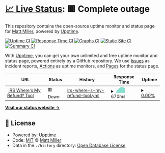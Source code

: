 # [📈 Live Status](https://mmiller42.github.io/wheres-my-refund-uptime): <!--live status--> **🟥 Complete outage**

This repository contains the open-source uptime monitor and status page for [Matt Miller](https://mmiller.me/), powered by [Upptime](https://github.com/upptime/upptime).

[![Uptime CI](https://github.com/mmiller42/wheres-my-refund-uptime/workflows/Uptime%20CI/badge.svg)](https://github.com/mmiller42/wheres-my-refund-uptime/actions?query=workflow%3A%22Uptime+CI%22)
[![Response Time CI](https://github.com/mmiller42/wheres-my-refund-uptime/workflows/Response%20Time%20CI/badge.svg)](https://github.com/mmiller42/wheres-my-refund-uptime/actions?query=workflow%3A%22Response+Time+CI%22)
[![Graphs CI](https://github.com/mmiller42/wheres-my-refund-uptime/workflows/Graphs%20CI/badge.svg)](https://github.com/mmiller42/wheres-my-refund-uptime/actions?query=workflow%3A%22Graphs+CI%22)
[![Static Site CI](https://github.com/mmiller42/wheres-my-refund-uptime/workflows/Static%20Site%20CI/badge.svg)](https://github.com/mmiller42/wheres-my-refund-uptime/actions?query=workflow%3A%22Static+Site+CI%22)
[![Summary CI](https://github.com/mmiller42/wheres-my-refund-uptime/workflows/Summary%20CI/badge.svg)](https://github.com/mmiller42/wheres-my-refund-uptime/actions?query=workflow%3A%22Summary+CI%22)

With [Upptime](https://upptime.js.org), you can get your own unlimited and free uptime monitor and status page, powered entirely by a GitHub repository. We use [Issues](https://github.com/mmiller42/wheres-my-refund-uptime/issues) as incident reports, [Actions](https://github.com/mmiller42/wheres-my-refund-uptime/actions) as uptime monitors, and [Pages](https://mmiller42.github.io/wheres-my-refund-uptime) for the status page.

<!--start: status pages-->
<!-- This summary is generated by Upptime (https://github.com/upptime/upptime) -->
<!-- Do not edit this manually, your changes will be overwritten -->
<!-- prettier-ignore -->
| URL | Status | History | Response Time | Uptime |
| --- | ------ | ------- | ------------- | ------ |
| <img alt="" src="https://favicons.githubusercontent.com/sa.www4.irs.gov" height="13"> [IRS Where's My Refund? Tool](https://sa.www4.irs.gov/irfof/lang/en/irfofgetstatus.jsp) | 🟥 Down | [irs-where-s-my-refund-tool.yml](https://github.com/mmiller42/wheres-my-refund-uptime/commits/HEAD/history/irs-where-s-my-refund-tool.yml) | <details><summary><img alt="Response time graph" src="./graphs/irs-where-s-my-refund-tool/response-time-week.png" height="20"> 670ms</summary><br><a href="https://mmiller42.github.io/wheres-my-refund-uptime/history/irs-where-s-my-refund-tool"><img alt="Response time 670" src="https://img.shields.io/endpoint?url=https%3A%2F%2Fraw.githubusercontent.com%2Fmmiller42%2Fwheres-my-refund-uptime%2FHEAD%2Fapi%2Firs-where-s-my-refund-tool%2Fresponse-time.json"></a><br><a href="https://mmiller42.github.io/wheres-my-refund-uptime/history/irs-where-s-my-refund-tool"><img alt="24-hour response time 800" src="https://img.shields.io/endpoint?url=https%3A%2F%2Fraw.githubusercontent.com%2Fmmiller42%2Fwheres-my-refund-uptime%2FHEAD%2Fapi%2Firs-where-s-my-refund-tool%2Fresponse-time-day.json"></a><br><a href="https://mmiller42.github.io/wheres-my-refund-uptime/history/irs-where-s-my-refund-tool"><img alt="7-day response time 670" src="https://img.shields.io/endpoint?url=https%3A%2F%2Fraw.githubusercontent.com%2Fmmiller42%2Fwheres-my-refund-uptime%2FHEAD%2Fapi%2Firs-where-s-my-refund-tool%2Fresponse-time-week.json"></a><br><a href="https://mmiller42.github.io/wheres-my-refund-uptime/history/irs-where-s-my-refund-tool"><img alt="30-day response time 670" src="https://img.shields.io/endpoint?url=https%3A%2F%2Fraw.githubusercontent.com%2Fmmiller42%2Fwheres-my-refund-uptime%2FHEAD%2Fapi%2Firs-where-s-my-refund-tool%2Fresponse-time-month.json"></a><br><a href="https://mmiller42.github.io/wheres-my-refund-uptime/history/irs-where-s-my-refund-tool"><img alt="1-year response time 670" src="https://img.shields.io/endpoint?url=https%3A%2F%2Fraw.githubusercontent.com%2Fmmiller42%2Fwheres-my-refund-uptime%2FHEAD%2Fapi%2Firs-where-s-my-refund-tool%2Fresponse-time-year.json"></a></details> | <details><summary><a href="https://mmiller42.github.io/wheres-my-refund-uptime/history/irs-where-s-my-refund-tool">0.00%</a></summary><a href="https://mmiller42.github.io/wheres-my-refund-uptime/history/irs-where-s-my-refund-tool"><img alt="All-time uptime 0.00%" src="https://img.shields.io/endpoint?url=https%3A%2F%2Fraw.githubusercontent.com%2Fmmiller42%2Fwheres-my-refund-uptime%2FHEAD%2Fapi%2Firs-where-s-my-refund-tool%2Fuptime.json"></a><br><a href="https://mmiller42.github.io/wheres-my-refund-uptime/history/irs-where-s-my-refund-tool"><img alt="24-hour uptime 0.00%" src="https://img.shields.io/endpoint?url=https%3A%2F%2Fraw.githubusercontent.com%2Fmmiller42%2Fwheres-my-refund-uptime%2FHEAD%2Fapi%2Firs-where-s-my-refund-tool%2Fuptime-day.json"></a><br><a href="https://mmiller42.github.io/wheres-my-refund-uptime/history/irs-where-s-my-refund-tool"><img alt="7-day uptime 0.00%" src="https://img.shields.io/endpoint?url=https%3A%2F%2Fraw.githubusercontent.com%2Fmmiller42%2Fwheres-my-refund-uptime%2FHEAD%2Fapi%2Firs-where-s-my-refund-tool%2Fuptime-week.json"></a><br><a href="https://mmiller42.github.io/wheres-my-refund-uptime/history/irs-where-s-my-refund-tool"><img alt="30-day uptime 0.00%" src="https://img.shields.io/endpoint?url=https%3A%2F%2Fraw.githubusercontent.com%2Fmmiller42%2Fwheres-my-refund-uptime%2FHEAD%2Fapi%2Firs-where-s-my-refund-tool%2Fuptime-month.json"></a><br><a href="https://mmiller42.github.io/wheres-my-refund-uptime/history/irs-where-s-my-refund-tool"><img alt="1-year uptime 0.00%" src="https://img.shields.io/endpoint?url=https%3A%2F%2Fraw.githubusercontent.com%2Fmmiller42%2Fwheres-my-refund-uptime%2FHEAD%2Fapi%2Firs-where-s-my-refund-tool%2Fuptime-year.json"></a></details>

<!--end: status pages-->

[**Visit our status website →**](https://mmiller42.github.io/wheres-my-refund-uptime)

## 📄 License

- Powered by: [Upptime](https://github.com/upptime/upptime)
- Code: [MIT](./LICENSE) © [Matt Miller](https://mmiller.me/)
- Data in the `./history` directory: [Open Database License](https://opendatacommons.org/licenses/odbl/1-0/)

